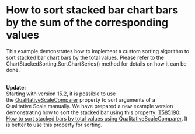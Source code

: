 # How to sort stacked bar chart bars by the sum of the corresponding values


<p>This example demonstrates how to implement a custom sorting algorithm to sort stacked bar chart bars by the total values. Please refer to the ChartStackedSorting.SortChartSeries() method for details on how it can be done.<br><br></p>
<p><strong>Update:</strong> <br>Starting with version 15.2, it is possible to use the <a href="https://documentation.devexpress.com/CoreLibraries/DevExpress.XtraCharts.AxisBase.QualitativeScaleComparer.property">QualitativeScaleComparer</a> property to sort arguments of a Qualitative Scale manually. We have prepared a new example version demonstrating how to sort the stacked bar using this property: <a href="https://www.devexpress.com/Support/Center/p/T585190">T585190: How to sort stacked bars by total values using QualitativeScaleComparer</a>. It is better to use this property for sorting. </p>

<br/>


